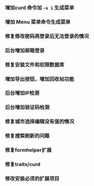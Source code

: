 ### 增加curd 命令加 `-u 1` 生成菜单
### 增加 Menu 菜单命令生成菜单 
### 修复修改密码再登录后无法登录的情况
### 后台增加邮箱登录
### 修复安装文件和权限数据库
### 增加导出按钮，增加回收站功能
### 后台增加IP检测
### 后台增加验证码检测
### 修复城市选择编辑没有值的情况
### 修复搜索刷新的问题
### 修复formhelper扩展
### 修复traits/curd
### 修改安装必须的扩展项目





